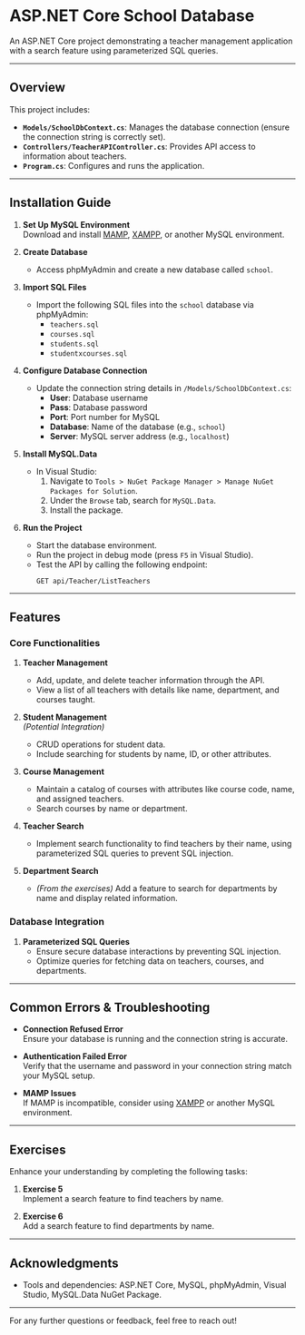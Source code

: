 # ASP.NET Core School Database

An ASP.NET Core project demonstrating a teacher management application with a search feature using parameterized SQL queries.

---

## Overview

This project includes:

- **`Models/SchoolDbContext.cs`**: Manages the database connection (ensure the connection string is correctly set).
- **`Controllers/TeacherAPIController.cs`**: Provides API access to information about teachers.
- **`Program.cs`**: Configures and runs the application.

---

## Installation Guide

1. **Set Up MySQL Environment**  
   Download and install [MAMP](https://www.mamp.info/), [XAMPP](https://www.apachefriends.org/), or another MySQL environment.

2. **Create Database**  
   - Access phpMyAdmin and create a new database called `school`.

3. **Import SQL Files**  
   - Import the following SQL files into the `school` database via phpMyAdmin:  
     - `teachers.sql`  
     - `courses.sql`  
     - `students.sql`  
     - `studentxcourses.sql`

4. **Configure Database Connection**  
   - Update the connection string details in `/Models/SchoolDbContext.cs`:
     - **User**: Database username
     - **Pass**: Database password
     - **Port**: Port number for MySQL
     - **Database**: Name of the database (e.g., `school`)
     - **Server**: MySQL server address (e.g., `localhost`)

5. **Install MySQL.Data**  
   - In Visual Studio:
     1. Navigate to `Tools > NuGet Package Manager > Manage NuGet Packages for Solution`.
     2. Under the `Browse` tab, search for `MySQL.Data`.
     3. Install the package.

6. **Run the Project**  
   - Start the database environment.
   - Run the project in debug mode (press `F5` in Visual Studio).
   - Test the API by calling the following endpoint:  
     ```plaintext
     GET api/Teacher/ListTeachers
     ```

---

## Features

### Core Functionalities

1. **Teacher Management**
   - Add, update, and delete teacher information through the API.
   - View a list of all teachers with details like name, department, and courses taught.

2. **Student Management**  
   *(Potential Integration)*  
   - CRUD operations for student data.
   - Include searching for students by name, ID, or other attributes.

3. **Course Management**
   - Maintain a catalog of courses with attributes like course code, name, and assigned teachers.
   - Search courses by name or department.

4. **Teacher Search**
   - Implement search functionality to find teachers by their name, using parameterized SQL queries to prevent SQL injection.

5. **Department Search**
   - *(From the exercises)* Add a feature to search for departments by name and display related information.

### Database Integration

1. **Parameterized SQL Queries**
   - Ensure secure database interactions by preventing SQL injection.
   - Optimize queries for fetching data on teachers, courses, and departments.

---

## Common Errors & Troubleshooting

- **Connection Refused Error**  
  Ensure your database is running and the connection string is accurate.

- **Authentication Failed Error**  
  Verify that the username and password in your connection string match your MySQL setup.

- **MAMP Issues**  
  If MAMP is incompatible, consider using [XAMPP](https://www.apachefriends.org/) or another MySQL environment.

---

## Exercises

Enhance your understanding by completing the following tasks:

1. **Exercise 5**  
   Implement a search feature to find teachers by name.

2. **Exercise 6**  
   Add a search feature to find departments by name.

---

## Acknowledgments

- Tools and dependencies: ASP.NET Core, MySQL, phpMyAdmin, Visual Studio, MySQL.Data NuGet Package.

---

For any further questions or feedback, feel free to reach out!
